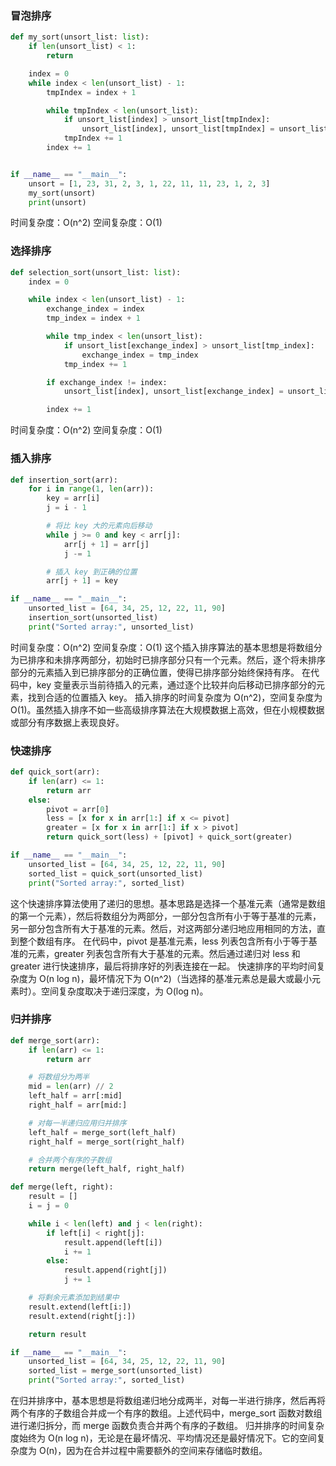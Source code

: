 ### 冒泡排序
```python
def my_sort(unsort_list: list):
    if len(unsort_list) < 1:
        return

    index = 0
    while index < len(unsort_list) - 1:
        tmpIndex = index + 1

        while tmpIndex < len(unsort_list):
            if unsort_list[index] > unsort_list[tmpIndex]:
                unsort_list[index], unsort_list[tmpIndex] = unsort_list[tmpIndex], unsort_list[index]
            tmpIndex += 1
        index += 1


if __name__ == "__main__":
    unsort = [1, 23, 31, 2, 3, 1, 22, 11, 11, 23, 1, 2, 3]
    my_sort(unsort)
    print(unsort)
```
时间复杂度：O(n^2)
空间复杂度：O(1)

### 选择排序
```python
def selection_sort(unsort_list: list):
    index = 0

    while index < len(unsort_list) - 1:
        exchange_index = index
        tmp_index = index + 1

        while tmp_index < len(unsort_list):
            if unsort_list[exchange_index] > unsort_list[tmp_index]:
                exchange_index = tmp_index
            tmp_index += 1

        if exchange_index != index:
            unsort_list[index], unsort_list[exchange_index] = unsort_list[exchange_index], unsort_list[index]

        index += 1
```
时间复杂度：O(n^2)
空间复杂度：O(1)


### 插入排序
```python
def insertion_sort(arr):
    for i in range(1, len(arr)):
        key = arr[i]
        j = i - 1

        # 将比 key 大的元素向后移动
        while j >= 0 and key < arr[j]:
            arr[j + 1] = arr[j]
            j -= 1

        # 插入 key 到正确的位置
        arr[j + 1] = key

if __name__ == "__main__":
    unsorted_list = [64, 34, 25, 12, 22, 11, 90]
    insertion_sort(unsorted_list)
    print("Sorted array:", unsorted_list)
```
时间复杂度：O(n^2)
空间复杂度：O(1)
这个插入排序算法的基本思想是将数组分为已排序和未排序两部分，初始时已排序部分只有一个元素。然后，逐个将未排序部分的元素插入到已排序部分的正确位置，使得已排序部分始终保持有序。
在代码中，key 变量表示当前待插入的元素，通过逐个比较并向后移动已排序部分的元素，找到合适的位置插入 key。
插入排序的时间复杂度为 O(n^2)，空间复杂度为 O(1)。虽然插入排序不如一些高级排序算法在大规模数据上高效，但在小规模数据或部分有序数据上表现良好。

### 快速排序
```python
def quick_sort(arr):
    if len(arr) <= 1:
        return arr
    else:
        pivot = arr[0]
        less = [x for x in arr[1:] if x <= pivot]
        greater = [x for x in arr[1:] if x > pivot]
        return quick_sort(less) + [pivot] + quick_sort(greater)

if __name__ == "__main__":
    unsorted_list = [64, 34, 25, 12, 22, 11, 90]
    sorted_list = quick_sort(unsorted_list)
    print("Sorted array:", sorted_list)
```
这个快速排序算法使用了递归的思想。基本思路是选择一个基准元素（通常是数组的第一个元素），然后将数组分为两部分，一部分包含所有小于等于基准的元素，另一部分包含所有大于基准的元素。然后，对这两部分递归地应用相同的方法，直到整个数组有序。
在代码中，pivot 是基准元素，less 列表包含所有小于等于基准的元素，greater 列表包含所有大于基准的元素。然后通过递归对 less 和 greater 进行快速排序，最后将排序好的列表连接在一起。
快速排序的平均时间复杂度为 O(n log n)，最坏情况下为 O(n^2)（当选择的基准元素总是最大或最小元素时）。空间复杂度取决于递归深度，为 O(log n)。


### 归并排序
```python
def merge_sort(arr):
    if len(arr) <= 1:
        return arr

    # 将数组分为两半
    mid = len(arr) // 2
    left_half = arr[:mid]
    right_half = arr[mid:]

    # 对每一半递归应用归并排序
    left_half = merge_sort(left_half)
    right_half = merge_sort(right_half)

    # 合并两个有序的子数组
    return merge(left_half, right_half)

def merge(left, right):
    result = []
    i = j = 0

    while i < len(left) and j < len(right):
        if left[i] < right[j]:
            result.append(left[i])
            i += 1
        else:
            result.append(right[j])
            j += 1

    # 将剩余元素添加到结果中
    result.extend(left[i:])
    result.extend(right[j:])

    return result

if __name__ == "__main__":
    unsorted_list = [64, 34, 25, 12, 22, 11, 90]
    sorted_list = merge_sort(unsorted_list)
    print("Sorted array:", sorted_list)
```
在归并排序中，基本思想是将数组递归地分成两半，对每一半进行排序，然后再将两个有序的子数组合并成一个有序的数组。上述代码中，merge_sort 函数对数组进行递归拆分，而 merge 函数负责合并两个有序的子数组。
归并排序的时间复杂度始终为 O(n log n)，无论是在最坏情况、平均情况还是最好情况下。它的空间复杂度为 O(n)，因为在合并过程中需要额外的空间来存储临时数组。
